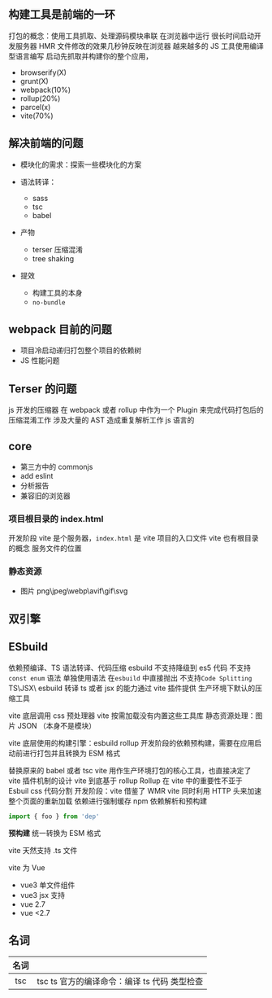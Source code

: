 ## 构建工具是前端的一环

打包的概念：使用工具抓取、处理源码模块串联 在浏览器中运行
很长时间启动开发服务器 HMR 文件修改的效果几秒钟反映在浏览器
越来越多的 JS 工具使用编译型语言编写
启动先抓取并构建你的整个应用，

- browserify(X)
- grunt(X)
- webpack(10%)
- rollup(20%)
- parcel(x)
- vite(70%)

## 解决前端的问题

- 模块化的需求：探索一些模块化的方案
- 语法转译：
  - sass
  - tsc
  - babel
- 产物

  - terser 压缩混淆
  - tree shaking

- 提效
  - 构建工具的本身
  - `no-bundle`

## webpack 目前的问题

- 项目冷启动递归打包整个项目的依赖树
- JS 性能问题

## Terser 的问题

js 开发的压缩器
在 webpack 或者 rollup 中作为一个 Plugin 来完成代码打包后的压缩混淆工作
涉及大量的 AST 造成重复解析工作
js 语言的

## core

- 第三方中的 commonjs
- add eslint
- 分析报告
- 兼容旧的浏览器

### 项目根目录的 index.html

开发阶段 vite 是个服务器，`index.html` 是 vite 项目的入口文件
vite 也有根目录的概念 服务文件的位置

### 静态资源

- 图片 png\jpeg\webp\avif\gif\svg

## 双引擎

## ESbuild

依赖预编译、TS 语法转译、代码压缩
esbuild 不支持降级到 es5 代码
不支持 `const enum` 语法 单独使用语法 在`esbuild` 中直接抛出
不支持`Code Splitting`
TS\JSX\ esbuild 转译 ts 或者 jsx 的能力通过 vite 插件提供
生产环境下默认的压缩工具

vite 底层调用 css 预处理器 vite 按需加载没有内置这些工具库
静态资源处理：图片 JSON （本身不是模块）

vite 底层使用的构建引擎：esbuild rollup
开发阶段的依赖预构建，需要在应用启动前进行打包并且转换为 ESM 格式

替换原来的 babel 或者 tsc
vite 用作生产环境打包的核心工具，也直接决定了 vite 插件机制的设计 vite 到底基于 rollup
Rollup 在 vite 中的重要性不亚于 Esbuil
css 代码分割
开发阶段：vite 借鉴了 WMR
vite 同时利用 HTTP 头来加速整个页面的重新加载
依赖进行强制缓存
npm 依赖解析和预构建

```js
import { foo } from 'dep'
```

**预构建** 统一转换为 ESM 格式

vite 天然支持 .ts 文件

vite 为 Vue

- vue3 单文件组件
- vue3 jsx 支持
- vue 2.7
- vue <2.7

## 名词

| 名词 |                                              |
| :--: | :------------------------------------------: |
| tsc  | tsc ts 官方的编译命令：编译 ts 代码 类型检查 |
